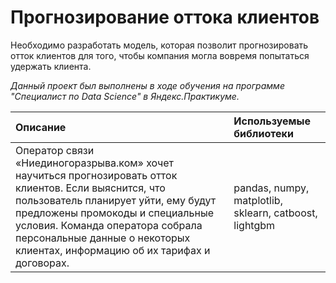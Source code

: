 # Прогнозирование оттока клиентов

Необходимо разработать модель, которая позволит прогнозировать отток клиентов для того, чтобы компания могла вовремя попытаться удержать клиента.

*Данный проект был выполнены в ходе обучения на программе "Специалист по Data Science" в Яндекс.Практикуме.*

| Описание           | Используемые библиотеки                     |
| :--------------------- |:---------------------------|
| Оператор связи «Ниединогоразрыва.ком» хочет научиться прогнозировать отток клиентов. Если выяснится, что пользователь планирует уйти, ему будут предложены промокоды и специальные условия. Команда оператора собрала персональные данные о некоторых клиентах, информацию об их тарифах и договорах. | pandas, numpy, matplotlib, sklearn, catboost, lightgbm |
